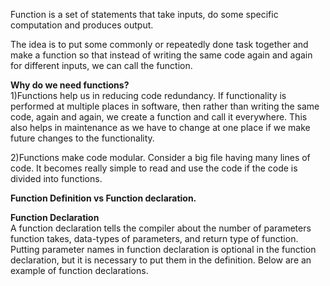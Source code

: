 Function is a set of statements that take inputs, do some specific computation and produces output.                                 
                                
The idea is to put some commonly or repeatedly done task together and make a function so that instead
of writing the same code again and again for different inputs, we can call the function.


**Why do we need functions?**                                    
1)Functions help us in reducing code redundancy. If functionality is performed at multiple places in software, then rather than writing the same code, again and again, we create a function and call it everywhere. This also helps in maintenance as we have to change at one place if we make future changes to the functionality.       

2)Functions make code modular. Consider a big file having many lines of code. It becomes really simple to read and use the code if the code is divided into functions.


**Function Definition vs Function declaration.** 
           

                                                   
**Function Declaration**                                        
A function declaration tells the compiler about the number of parameters function takes, data-types of parameters, and return type of function. Putting parameter names in function declaration is optional in the function declaration, but it is necessary to put them in the definition. Below are an example of function declarations.              
